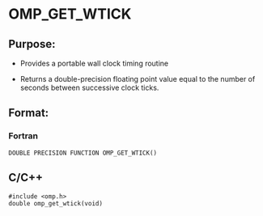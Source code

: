 # OMP_GET_WTICK

## Purpose:

* Provides a portable wall clock timing routine

* Returns a double-precision floating point value equal to the number of seconds between successive clock ticks.

## Format:

### Fortran	
```
DOUBLE PRECISION FUNCTION OMP_GET_WTICK() 
```

## C/C++	
```
#include <omp.h>
double omp_get_wtick(void) 
```

